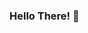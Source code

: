 ### Hello There! 👋

<!--
**tberry019/tberry019** is a ✨ _special_ ✨ repository because its `README.md` (this file) appears on your GitHub profile.

My name is Taylor Berry,  and I am currently studying to become a software developer at Boise CodeWorks.  I graduated University with a BS in Criminal Justice. I began my post college career working in the Real Estate Industry in Accounting and later on in Escrow.  After a few years I got tired of the office life and trying to cliumb the corporate ladder.  I learned about all the opportunities in the tech industry and fell in love with all the creativeness and openess the field has to offer.  

- 🌱 I’m currently learning full stack development at Boise CodeWorks.
- 📫 How to reach me: You can reach me at Taylorberry019@gamil.com or www.linkedin.com/in/taylormberry 
- ⚡ Fun fact: I enjoy camping, hunting, fishing, exercising, and being outdoors.  I also love college and NFL football.  Go Ducks, and Go Bengals! 
-->

